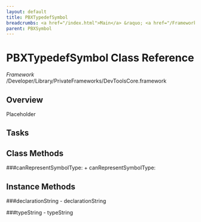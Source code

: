 ```yaml
---
layout: default
title: PBXTypedefSymbol
breadcrumbs: <a href="/index.html">Main</a> &raquo; <a href="/Frameworks.html">Framework</a> &raquo; <a href="/Frameworks/DevToolsCore.html">DevToolsCore</a> &raquo; PBXTypedefSymbol
parent: PBXSymbol 
---
```

# PBXTypedefSymbol Class Reference

*Framework* /Developer/Library/PrivateFrameworks/DevToolsCore.framework

## Overview

Placeholder

## Tasks

## Class Methods

<a name="+canRepresentSymbolType:"></a>
###canRepresentSymbolType:
    + canRepresentSymbolType:

## Instance Methods

<a name="-declarationString"></a>
###declarationString
    - declarationString

<a name="-typeString"></a>
###typeString
    - typeString

